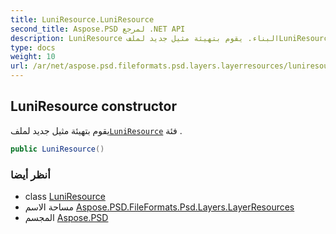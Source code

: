 ```yaml
---
title: LuniResource.LuniResource
second_title: Aspose.PSD لمرجع .NET API
description: LuniResource البناء. يقوم بتهيئة مثيل جديد لملفLuniResource فئة .
type: docs
weight: 10
url: /ar/net/aspose.psd.fileformats.psd.layers.layerresources/luniresource/luniresource/
---
```

## LuniResource constructor

يقوم بتهيئة مثيل جديد لملف[`LuniResource`](../) فئة .

```csharp
public LuniResource()
```

### أنظر أيضا

* class [LuniResource](../)
* مساحة الاسم [Aspose.PSD.FileFormats.Psd.Layers.LayerResources](../../luniresource/)
* المجسم [Aspose.PSD](../../../)


